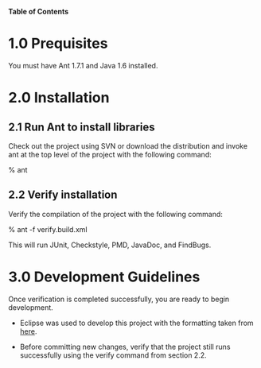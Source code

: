 **Table of Contents**


# 1.0 Prequisites #

You must have Ant 1.7.1 and Java 1.6 installed.

# 2.0 Installation #

## 2.1 Run Ant to install libraries ##

Check out the project using SVN or download the distribution and invoke ant at the top level of the project with the following command:

% ant

## 2.2 Verify installation ##

Verify the compilation of the project with the following command:

% ant -f verify.build.xml

This will run JUnit, Checkstyle, PMD, JavaDoc, and FindBugs.

# 3.0 Development Guidelines #

Once verification is completed successfully, you are ready to begin development.

  * Eclipse was used to develop this project with the formatting taken from [here](http://www2.hawaii.edu/~kchiogio/format.zip).

  * Before committing new changes, verify that the project still runs successfully using the verify command from section 2.2.